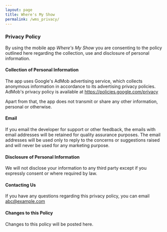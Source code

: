```yaml
---
layout: page
title: Where's My Show
permalink: /wms_privacy/
---
```

### Privacy Policy ###  

By using the mobile app *Where's My Show* you are consenting to the policy outlined here regarding the collection, use and disclosure of personal information.

#### Collection of Personal Information ####

The app uses Google's AdMob advertising service, which collects anonymous information in accordance to its advertising privacy policies. AdMob's privacy policy is available at <https://policies.google.com/privacy>

Apart from that, the app does not transmit or share any other information, personal or otherwise.

#### Email ####

If you email the developer for support or other feedback, the emails with email addresses will be retained for quality assurance purposes. The email addresses will be used only to reply to the concerns or suggestions raised and will never be used for any marketing purpose.

#### Disclosure of Personal Information ####

We will not disclose your information to any third party except if you expressly consent or where required by law.

#### Contacting Us ####

If you have any questions regarding this privacy policy, you can email [abc@example.com](mailto:abc@example.com)

#### Changes to this Policy ####

Changes to this policy will be posted here.
